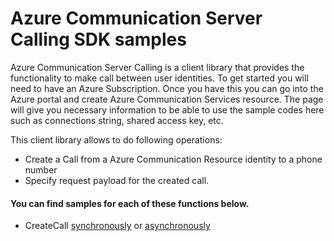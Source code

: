 ﻿---
page_type: sample
languages:
- csharp
products:
- azure
- azure-communication-services
name: Azure Communication Server Calling samples for .NET
description: Samples for the Azure.Communication.CallingServer client library
---

# Azure Communication Server Calling SDK samples

Azure Communication Server Calling is a client library that provides the functionality to make call between user identities.
To get started you will need to have an Azure Subscription. Once you have this you can go into the Azure portal and create Azure Communication Services resource. The page will give you necessary information to be able to use the sample codes here such as connections string, shared access key, etc.

This client library allows to do following operations:
 - Create a Call from a Azure Communication Resource identity to a phone number
 - Specify request payload for the created call.

 #### You can find samples for each of these functions below.
 - CreateCall [synchronously][sample_servercalling] or [asynchronously][sample_servercalling_async]

<!-- LINKS -->
[sample_servercalling]: https://github.com/Azure/azure-sdk-for-net/blob/9e82a99869d0f47c73b66191e04530537259db60/sdk/communication/Azure.Communication.CallingServer/tests/samples/Sample1_CreateCall.md
[sample_servercalling_async]: https://github.com/Azure/azure-sdk-for-net/blob/9e82a99869d0f47c73b66191e04530537259db60/sdk/communication/Azure.Communication.CallingServer/tests/samples/Sample1_CreateCallAsync.md
